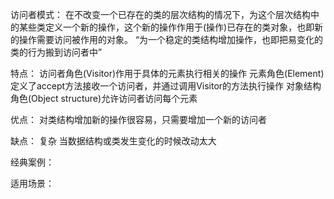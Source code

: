 访问者模式：
    在不改变一个已存在的类的层次结构的情况下，为这个层次结构中的某些类定义一个新的操作，这个新的操作作用于(操作)已存在的类对象，也即新的操作需要访问被作用的对象。
    “为一个稳定的类结构增加操作，也即把易变化的类的行为搬到访问者中”

特点：
    访问者角色(Visitor)作用于具体的元素执行相关的操作
    元素角色(Element)定义了accept方法接收一个访问者，并通过调用Visitor的方法执行操作
    对象结构角色(Object structure)允许访问者访问每个元素

优点：
    对类结构增加新的操作很容易，只需要增加一个新的访问者

缺点：
    复杂
    当数据结构或类发生变化的时候改动太大

经典案例：
    

适用场景：
    